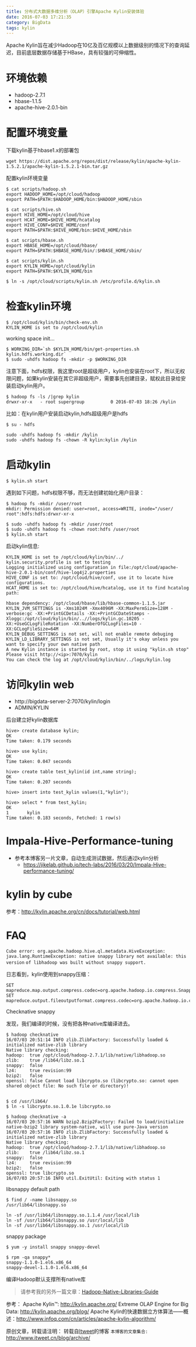 ```yaml
---
title: 分布式大数据多维分析（OLAP）引擎Apache Kylin安装体验
date: 2016-07-03 17:21:35
category: BigData
tags: kylin
---
```

Apache Kylin旨在减少Hadoop在10亿及百亿规模以上数据级别的情况下的查询延迟，目前底层数据存储基于HBase，具有较强的可伸缩性。

# 环境依赖
  + hadoop-2.7.1
  + hbase-1.1.5
  + apache-hive-2.0.1-bin

# 配置环境变量

下载kylin基于hbase1.x的部署包
```
wget https://dist.apache.org/repos/dist/release/kylin/apache-kylin-1.5.2.1/apache-kylin-1.5.2.1-bin.tar.gz
```

配置kylin环境变量
```
$ cat scripts/hadoop.sh 
export HADOOP_HOME=/opt/cloud/hadoop
export PATH=$PATH:$HADOOP_HOME/bin:$HADOOP_HOME/sbin

$ cat scripts/hive.sh 
export HIVE_HOME=/opt/cloud/hive
export HCAT_HOME=$HIVE_HOME/hcatalog
export HIVE_CONF=$HIVE_HOME/conf
export PATH=$PATH:$HIVE_HOME/bin:$HIVE_HOME/sbin

$ cat scripts/hbase.sh 
export HBASE_HOME=/opt/cloud/hbase/
export PATH=$PATH:$HBASE_HOME/bin/:$HBASE_HOME/sbin/

$ cat scripts/kylin.sh 
export KYLIN_HOME=/opt/cloud/kylin
export PATH=$PATH:$KYLIN_HOME/bin

$ ln -s /opt/cloud/scripts/kylin.sh /etc/profile.d/kylin.sh
```

# 检查kylin环境
```
$ /opt/cloud/kylin/bin/check-env.sh 
KYLIN_HOME is set to /opt/cloud/kylin
```

working space init...
```
$ WORKING_DIR=`sh $KYLIN_HOME/bin/get-properties.sh kylin.hdfs.working.dir`
$ sudo -uhdfs hadoop fs -mkdir -p $WORKING_DIR    
```

注意下面，hdfs权限，我这里root是超级用户，kylin也安装在root下，所以无权限问题，如果kylin安装在其它非超级用户，需要事先创建目录，赋权此目录给安装启动kylin用户。
```
$ hadoop fs -ls /|grep kylin
drwxr-xr-x   - root supergroup          0 2016-07-03 18:26 /kylin
```

比如：在kylin用户安装启动kylin,hdfs超级用户是hdfs
```
$ su - hdfs

sudo -uhdfs hadoop fs -mkdir /kylin
sudo -uhdfs hadoop fs -chown -R kylin:kylin /kylin
```

# 启动kylin

```
$ kylin.sh start
```

遇到如下问题，hdfs权限不够，而无法创建初始化用户目录：
```
$ hadoop fs -mkdir /user/root
mkdir: Permission denied: user=root, access=WRITE, inode="/user/
root":hdfs:hdfs:drwxr-xr-x

$ sudo -uhdfs hadoop fs -mkdir /user/root    
$ sudo -uhdfs hadoop fs -chown root:hdfs /user/root
$ kylin.sh start
```

启动kylin信息:
```
KYLIN_HOME is set to /opt/cloud/kylin/bin/../
kylin.security.profile is set to testing
Logging initialized using configuration in file:/opt/cloud/apache-hive-2.0.1-bin/conf/hive-log4j2.properties
HIVE_CONF is set to: /opt/cloud/hive/conf, use it to locate hive configurations.
HCAT_HOME is set to: /opt/cloud/hive/hcatalog, use it to find hcatalog path:

hbase dependency: /opt/cloud/hbase/lib/hbase-common-1.1.5.jar
KYLIN_JVM_SETTINGS is -Xms1024M -Xmx4096M -XX:MaxPermSize=128M -verbose:gc -XX:+PrintGCDetails -XX:+PrintGCDateStamps -Xloggc:/opt/cloud/kylin/bin/..//logs/kylin.gc.10205 -XX:+UseGCLogFileRotation -XX:NumberOfGCLogFiles=10 -XX:GCLogFileSize=64M
KYLIN_DEBUG_SETTINGS is not set, will not enable remote debuging
KYLIN_LD_LIBRARY_SETTINGS is not set, Usually it's okay unless you want to specify your own native path
A new Kylin instance is started by root, stop it using "kylin.sh stop"
Please visit http://<ip>:7070/kylin
You can check the log at /opt/cloud/kylin/bin/../logs/kylin.log
```

# 访问kylin web
 - http://bigdata-server-2:7070/kylin/login
 - ADMIN/KYLIN

后台建立好kylin数据库
```
hive> create database kylin;
OK
Time taken: 0.179 seconds

hive> use kylin;
OK
Time taken: 0.047 seconds

hive> create table test_kylin(id int,name string);
OK
Time taken: 0.207 seconds

hive> insert into test_kylin values(1,"kylin");

hive> select * from test_kylin;
OK
1       kylin
Time taken: 0.183 seconds, Fetched: 1 row(s)
```

# Impala-Hive-Performance-tuning
  - 参考本博客另一片文章，自动生成测试数据，然后通过kylin分析
    + https://jikelab.github.io/tech-labs/2016/03/20/Impala-Hive-performance-tuning/

# kylin by cube
  参考：http://kylin.apache.org/cn/docs/tutorial/web.html

# FAQ
`Cube error: org.apache.hadoop.hive.ql.metadata.HiveException: `
`java.lang.RuntimeException: native snappy library not available: this version`
`of libhadoop was built without snappy support.`

日志看到，kylin使用到snappy压缩：

```
SET mapreduce.map.output.compress.codec=org.apache.hadoop.io.compress.SnappyCodec;
SET mapreduce.output.fileoutputformat.compress.codec=org.apache.hadoop.io.compress.SnappyCodec;
```

Checknative snappy

发现，我们编译的时候，没有把各种native库编译进去。

```
$ hadoop checknative
16/07/03 20:51:14 INFO zlib.ZlibFactory: Successfully loaded & initialized native-zlib library
Native library checking:
hadoop:  true /opt/cloud/hadoop-2.7.1/lib/native/libhadoop.so
zlib:    true /lib64/libz.so.1
snappy:  false 
lz4:     true revision:99
bzip2:   false 
openssl: false Cannot load libcrypto.so (libcrypto.so: cannot open shared object file: No such file or directory)!


$ cd /usr/lib64/
$ ln -s libcrypto.so.1.0.1e libcrypto.so

$ hadoop checknative -a
16/07/03 20:57:16 WARN bzip2.Bzip2Factory: Failed to load/initialize native-bzip2 library system-native, will use pure-Java version
16/07/03 20:57:16 INFO zlib.ZlibFactory: Successfully loaded & initialized native-zlib library
Native library checking:
hadoop:  true /opt/cloud/hadoop-2.7.1/lib/native/libhadoop.so
zlib:    true /lib64/libz.so.1
snappy:  false 
lz4:     true revision:99
bzip2:   false 
openssl: true libcrypto.so
16/07/03 20:57:16 INFO util.ExitUtil: Exiting with status 1
```

libsnappy default path
```
$ find / -name libsnappy.so
/usr/lib64/libsnappy.so

ln -sf /usr/lib64/libsnappy.so.1.1.4 /usr/local/lib
ln -sf /usr/lib64/libsnappy.so /usr/local/lib
ln -sf /usr/lib64/libsnappy.so.1 /usr/local/lib
```

snappy package
```
$ yum -y install snappy snappy-devel

$ rpm -qa snappy*
snappy-1.1.0-1.el6.x86_64
snappy-devel-1.1.0-1.el6.x86_64
```

编译Hadoop默认支撑所有native库

> 请参考我的另外一篇文章：[Hadoop-Native-Libraries-Guide](https://jikelab.github.io/tech-labs/2016/07/02/Hadoop-Native-Libraries-Guide/)

参考：
Apache Kylin™: http://kylin.apache.org/
Extreme OLAP Engine for Big Data: http://kylin.apache.org/blog/
Apache Kylin的快速数据立方体算法——概述：http://www.infoq.com/cn/articles/apache-kylin-algorithm/


原创文章，转载请注明： 转载自[Itweet](http://www.itweet.cn)的博客
`本博客的文章集合:` http://www.itweet.cn/blog/archive/